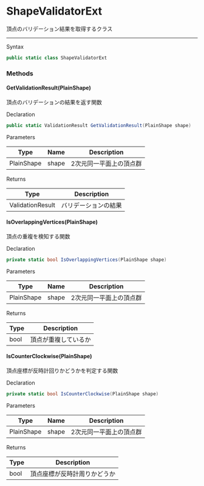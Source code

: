 # ShapeValidatorExt
頂点のバリデーション結果を取得するクラス

---
Syntax
```csharp
public static class ShapeValidatorExt
```

### Methods
#### GetValidationResult(PlainShape)
頂点のバリデーションの結果を返す関数

Declaration
```csharp
public static ValidationResult GetValidationResult(PlainShape shape)
```
Parameters

| Type       | Name  | Description  |
|------------|-------|--------------|
| PlainShape | shape | 2次元同一平面上の頂点群 |

Returns

| Type             | Description |
|------------------|-------------|
| ValidationResult | バリデーションの結果  |

#### IsOverlappingVertices(PlainShape)
頂点の重複を検知する関数

Declaration
```csharp
private static bool IsOverlappingVertices(PlainShape shape)
```
Parameters

| Type       | Name  | Description  |
|------------|-------|--------------|
| PlainShape | shape | 2次元同一平面上の頂点群 |

Returns

| Type | Description |
|------|-------------|
| bool | 頂点が重複しているか  |

#### IsCounterClockwise(PlainShape)
頂点座標が反時計回りかどうかを判定する関数

Declaration
```csharp
private static bool IsCounterClockwise(PlainShape shape)
```
Parameters

| Type       | Name  | Description  |
|------------|-------|--------------|
| PlainShape | shape | 2次元同一平面上の頂点群 |

Returns

| Type | Description |
|------|-------------|
| bool | 頂点座標が反時計周りかどうか  |